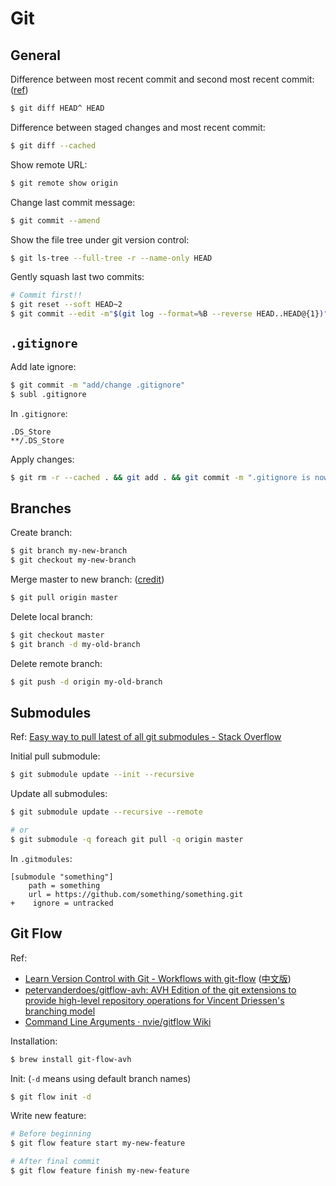 # Git

## General

Difference between most recent commit and second most recent commit: ([ref](https://stackoverflow.com/a/9903611/10668706))

```bash
$ git diff HEAD^ HEAD
```

Difference between staged changes and most recent commit:

```bash
$ git diff --cached
```

Show remote URL:

```bash
$ git remote show origin
```
Change last commit message:

```bash
$ git commit --amend
```

Show the file tree under git version control:

```bash
$ git ls-tree --full-tree -r --name-only HEAD
```

Gently squash last two commits:

```bash
# Commit first!!
$ git reset --soft HEAD~2
$ git commit --edit -m"$(git log --format=%B --reverse HEAD..HEAD@{1})"
```

## `.gitignore`

Add late ignore:

```bash
$ git commit -m "add/change .gitignore"
$ subl .gitignore
```

In `.gitignore`:

```text
.DS_Store
**/.DS_Store
```

Apply changes:

```bash
$ git rm -r --cached . && git add . && git commit -m ".gitignore is now working"
```

## Branches

Create branch:

```bash
$ git branch my-new-branch
$ git checkout my-new-branch
```

Merge master to new branch: ([credit](https://stackoverflow.com/questions/16955980/git-merge-master-into-feature-branch#comment83176031_16957483))

```bash
$ git pull origin master
```

Delete local branch:

```bash
$ git checkout master
$ git branch -d my-old-branch
```

Delete remote branch:

```bash
$ git push -d origin my-old-branch
```

## Submodules

Ref: [Easy way to pull latest of all git submodules - Stack Overflow](https://stackoverflow.com/questions/1030169/easy-way-to-pull-latest-of-all-git-submodules)

Initial pull submodule:

```bash
$ git submodule update --init --recursive
```

Update all submodules:

```bash
$ git submodule update --recursive --remote

# or
$ git submodule -q foreach git pull -q origin master
```

In `.gitmodules`:

```text
[submodule "something"]
    path = something
    url = https://github.com/something/something.git
+    ignore = untracked
```

## Git Flow

Ref:

- [Learn Version Control with Git - Workflows with git-flow](https://www.git-tower.com/learn/git/ebook/en/command-line/advanced-topics/git-flow) ([中文版](https://www.git-tower.com/learn/git/ebook/cn/command-line/advanced-topics/git-flow))
- [petervanderdoes/gitflow-avh: AVH Edition of the git extensions to provide high-level repository operations for Vincent Driessen's branching model](https://github.com/petervanderdoes/gitflow-avh)
- [Command Line Arguments · nvie/gitflow Wiki](https://github.com/nvie/gitflow/wiki/Command-Line-Arguments)

Installation:

```bash
$ brew install git-flow-avh
```

Init: (`-d` means using default branch names)

```bash
$ git flow init -d
```

Write new feature:

```bash
# Before beginning
$ git flow feature start my-new-feature

# After final commit
$ git flow feature finish my-new-feature
```
